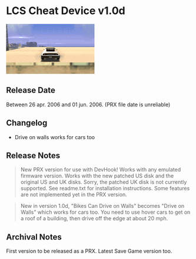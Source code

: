 # LCS Cheat Device v1.0d

![1 CD v1.0d](<../../../../Pictures/driveonwall2.gif>)

## Release Date
Between 26 apr. 2006 and 01 jun. 2006. (PRX file date is unreliable)

## Changelog
 - Drive on walls works for cars too
 
## Release Notes
> New PRX version for use with DevHook! Works with any emulated firmware version. Works with the new patched US disk and the original US and UK disks. Sorry, the patched UK disk is not currently supported. See readme.txt for installation instructions. Some features are not implemented yet in the PRX version.

> New in version 1.0d, "Bikes Can Drive on Walls" becomes "Drive on Walls" which works for cars too. You need to use hover cars to get on a roof of a building, then drive off the edge at about 20 mph.
 
## Archival Notes
First version to be released as a PRX. Latest Save Game version too.